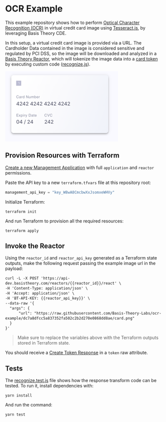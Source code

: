 # OCR Example

This example repository shows how to perform [Optical Character Recognition (OCR)](https://en.wikipedia.org/wiki/Optical_character_recognition) in virtual credit card image using [Tesseract.js](https://tesseract.projectnaptha.com), by leveraging Basis Theory CDE.

In this setup, a virtual credit card image is provided via a URL. The Cardholder Data contained in the image is considered sensitive and regulated by PCI DSS, so the image will be downloaded and analyzed in a [Basis Theory Reactor](https://developers.basistheory.com/docs/concepts/what-are-reactors), which will tokenize the image data into a [card token](https://developers.basistheory.com/docs/api/tokens/#card-object) by executing custom code ([recognize.js](./recognize.js)).

![Example Card Image](assets/card.png)

## Provision Resources with Terraform

[Create a new Management Application](https://portal.basistheory.com/applications/create?name=Terraform&permissions=application%3Acreate&permissions=application%3Aread&permissions=application%3Aupdate&permissions=application%3Adelete&permissions=reactor%3Acreate&permissions=reactor%3Aread&permissions=reactor%3Aupdate&permissions=reactor%3Adelete&type=management) with full `application` and `reactor` permissions.

Paste the API key to a new `terraform.tfvars` file at this repository root:

```terraform
management_api_key = "key_W8wA8CmcbwXxJsomxeWHVy"
```

Initialize Terraform:

```shell
terraform init
```

And run Terraform to provision all the required resources:

```shell
terraform apply
```

## Invoke the Reactor

Using the `reactor_id` and `reactor_api_key` generated as a Terraform state outputs, make the following request passing the example image url in the payload:

```shell
curl -L -X POST 'https://api-dev.basistheory.com/reactors/{{reactor_id}}/react' \
-H 'Content-Type: application/json' \
-H 'Accept: application/json' \
-H 'BT-API-KEY: {{reactor_api_key}}' \
--data-raw '{
  "args": {
      "url": "https://raw.githubusercontent.com/Basis-Theory-Labs/ocr-example/dc7a8dfcc5a837352fa502c2b2d270e0868dd8ae/card.png"
  }
}'
```

> Make sure to replace the variables above with the Terraform outputs stored in Terraform state.

You should receive a [Create Token Response](https://developers.basistheory.com/docs/api/tokens/#create-token) in a `token` raw attribute. 

## Tests

The [recognize.test.js](recognize.test.js) file shows how the response transform code can be tested. To run it, install dependencies with:

```shell
yarn install
```

And run the command:

```
yarn test
```
